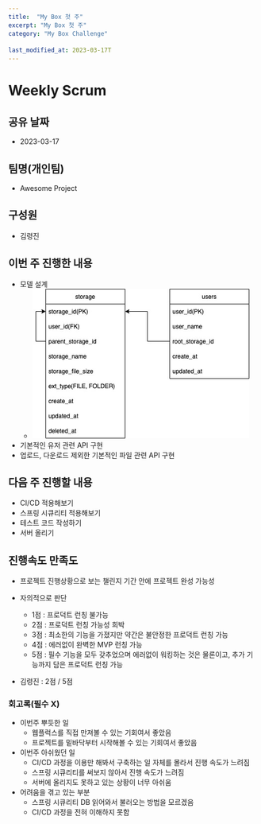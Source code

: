 ```yaml
---
title:  "My Box 첫 주"
excerpt: "My Box 첫 주"
category: "My Box Challenge"

last_modified_at: 2023-03-17T
---
```


# Weekly Scrum

## 공유 날짜

* 2023-03-17

## 팀명(개인팀)

* Awesome Project

## 구성원

* 김령진

## 이번 주 진행한 내용

* 모델 설계
    * ![awesome_project_model.jpeg](/assets/images/awesome_project/mockup-1.jpeg)
* 기본적인 유저 관련 API 구현
* 업로드, 다운로드 제외한 기본적인 파일 관련 API 구현

## 다음 주 진행할 내용

* CI/CD 적용해보기
* 스프링 시큐리티 적용해보기
* 테스트 코드 작성하기
* 서버 올리기

## 진행속도 만족도

* 프로젝트 진행상황으로 보는 챌린지 기간 안에 프로젝트 완성 가능성
* 자의적으로 판단
    * 1점 : 프로덕트 런칭 불가능
    * 2점 : 프로덕트 런칭 가능성 희박
    * 3점 : 최소한의 기능을 가졌지만 약간은 불안정한 프로덕트 런칭 가능
    * 4점 : 에러없이 완벽한 MVP 런칭 가능
    * 5점 : 필수 기능을 모두 갖추었으며 에러없이 워킹하는 것은 물론이고, 추가 기능까지 담은 프로덕트 런칭 가능

* 김령진 : 2점 / 5점

### 회고록(필수 X)

* 이번주 뿌듯한 일
    * 웹플럭스를 직접 만져볼 수 있는 기회여서 좋았음
    * 프로젝트를 밑바닥부터 시작해볼 수 있는 기회여서 좋았음
* 이번주 아쉬웠던 일
    * CI/CD 과정을 이용만 해봐서 구축하는 일 자체를 몰라서 진행 속도가 느려짐
    * 스프링 시큐리티를 써보지 않아서 진행 속도가 느려짐
    * 서버에 올리지도 못하고 있는 상황이 너무 아쉬움
* 어려움을 겪고 있는 부분
    * 스프링 시큐리티 DB 읽어와서 불러오는 방법을 모르겠음
    * CI/CD 과정을 전혀 이해하지 못함